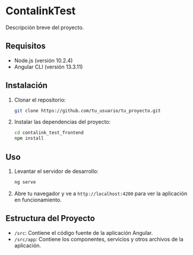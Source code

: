 # ContalinkTest

Descripción breve del proyecto.

## Requisitos

- Node.js (versión 10.2.4)
- Angular CLI (versión 13.3.11)

## Instalación

1. Clonar el repositorio:

    ```bash
    git clone https://github.com/tu_usuario/tu_proyecto.git
    ```

2. Instalar las dependencias del proyecto:

    ```bash
    cd contalink_test_frontend
    npm install
    ```

## Uso

1. Levantar el servidor de desarrollo:

    ```bash
    ng serve
    ```

2. Abre tu navegador y ve a `http://localhost:4200` para ver la aplicación en funcionamiento.

## Estructura del Proyecto

- `/src`: Contiene el código fuente de la aplicación Angular.
- `/src/app`: Contiene los componentes, servicios y otros archivos de la aplicación.
